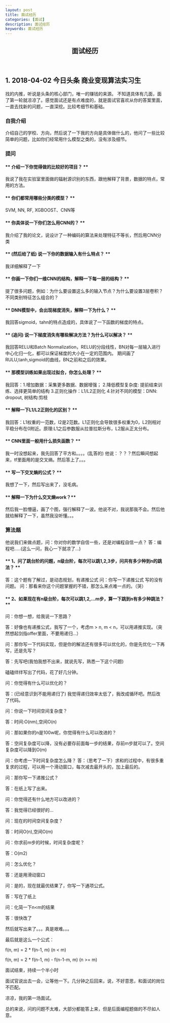 ```yaml
---
layout: post
title: 面试经历
categories: [面试]
description: 面试经历
keywords: 面试经历
---
```



<h2 align = "center"> 面试经历 </h2>

<br/>

## 1. 2018-04-02  今日头条 商业变现算法实习生

  找的内推，听说是头条的核心部门，唯一的赚钱的来源。
  不知道具体有几面，面了第一轮就凉凉了。感觉面试还是有点难度的，就是面试官喜欢从你的答案里面，一直去找新的问题，一直深挖。比较考细节和基础。

### 自我介绍

  介绍自己的学校、方向，然后说了一下我的方向是具体做什么的，他问了一些比较简单的问题，比如你们经常用什么模型之类的，没有涉及细节。

### 提问

#### ** 介绍一下你觉得做的比较好的项目？ **
  我说了我在实验室里面做的辐射源识别的东西，跟他解释了背景，数据的特点，常用的方法。

#### ** 你们都常用哪些分类的模型？ **
  SVM, NN, RF, XGBOOST、CNN等

#### ** 你具体说一下你们怎么用CNN的？ **
  我介绍了我的论文，说设计了一种编码的算法来处理特征不等长，然后用CNN分类

#### ** (然后给了纸) 说一下你的数据输入有什么特点？ **
  我详细解释了一下

#### ** 你画一下你们一维CNN的结构，解释一下每一层的结构？ **
  提了很多问题，例如：为什么要设置这么多的输入节点？为什么要设置3层卷积？不同类别特征怎么组合的？

#### ** DNN模型中，会出现梯度消失，解释一下为什么？ **

  我回答sigmoid，tahn的特点造成的，具体说了一下函数的梯度的特点。

#### ** (追问) 说一下梯度消失有哪些解决方法？为什么可以解决？ **

  我回答RELU和Batch Normalization，RELU的分段线性，BN对每一层输入进行中心化归一化，都可以保证梯度的大小在一定的范围内。 期间画了RULU,tanh,sigmoid的曲线，BN之前和之后的效果。

#### ** 那模型训练如果出现过拟合，你怎么处理？ **

  我回答：1.增加数据：采集更多数据、数据增强；
         2.降低模型复杂度: 提前结束训练、选择更简单的结构
         3.正则化操作：L1/L2正则化
         4.针对不同的模型：DNN: dropout, 树结构:剪枝

#### ** 解释一下L1/L2正则化的区别？ **
  我回答：L1权重的一范数，l2是2范数。L1正则化会导致很多权重为0，L2则相对平稳分布在0附近。原理:L1之后参数服从拉普拉斯分布，L2服从正太分布。

#### ** CNN里面一般用什么损失函数？ **

  我一时没想起来，我先回答了平方和。。。。(乱答的)
  他说：？？？然后瞬间想起来，tf里面用的是交叉熵。然后答上了。。。

#### ** 写一下交叉熵的公式？ **

  我想了一下，然后写出来了，没毛病。

#### ** 解释一下为什么交叉熵work？**
  然后我一脸懵逼，画了个图，强行解释了一波。他说不对，我说那我不会。然后他就给解释了一下，虽然我没听懂。。。

  
### 算法题

  他说我们来做点题，问：你对你的数学自信一些，还是对编程自信一点？
  答：编程吧.....(这么一问，我心一下就凉了...)

  #### ** 1、问了跳台阶的问题，n级台阶，每次可以跳1,2,3步，问共有多少种到n的跳法？ **
  
  答：这个题有了解过，是动态规划，有递推公式
  问：你写一下递推公式
  写的没有问题。
  问：那看来你这个问题掌握的不错，那怎么来点难一点的。（哭）

  #### ** 2、如果现在有n级台阶，每次可以跳1,2,...m步，算一下跳到n有多少种跳法？ **
  
  问：你想一想，给我说一下思路？
  
  答：好像也有递推公式，我写了一个，考虑m > n, m < n，可以用递推实现。（突然想起剑指offer里面，不要用递归...）
  
  问：那你写一下代码实现，但是你的解法还有很多可以优化的，你是先优化一下再写，还是先写？
  
  答：先写吧(我怕我想不出来，就说先写，熟悉一下这个问题)
  
  磕磕绊绊写出了代码，花了好几分钟。
  
  问：你觉得有什么可以优化的？
  
  答：(已经意识到不能用递归了) 我觉得递归效率太低了，我改成循环吧。然后改了代码。
  
  问：你说一下时间空间复杂度？
  
  答：时间:O(nm),空间O(n)
  
  问：那如果你的n是100w呢，你觉得有什么可以改进的？
  
  答：空间复杂度可以降，没有必要存前面每一步的结果，存前m步就可以了。空间复杂度可以降到O(m)
  
  问：你考虑一下时间复杂度怎么降？
  答：（思考了一下）求和的过程中，有很多重复求的过程，可以用一个滑动窗口，每次减去最开头的，加上最后的。
  
  问：那你写一下递推公式？
  
  答：在纸上写了出来。
  
  问：你觉得还有什么地方可以改进的？
  
  答：我觉得已经很好的...
  
  问：现在的时间空间复杂度？
  
  答：时间O(n),空间O(m)
  
  问：你求前m步的时候，时间复杂度呢？
  
  答：O(m2)
  
  问：怎么优化？
  
  答：还是用滑动窗口
  
  问：是的，现在就最优结果了，你写一下通项公式。
  
  答：写在了纸上
  
  问：化简一下n<m的结果
  
  答：很快改了
  
  然后就写出来了。。。真是艰难。。。

  最后就是这么一个公式：
  
  f(n, m) = 2 * f(n-1, m) (n < m)
  
  f(n, m) = 2 * f(n-1, m) - f(n-1-m, m) (n >= m)

  面试结束，持续一个半小时
	

面试官说出去一会，让等他一下。几分钟之后回来，说，不好意思，和面试的岗位不匹配。

凉凉，我的第一场面试。

总的来说，问的问题不太难，大部分都能答上来，但是后面编程题做的不尽如人意。
